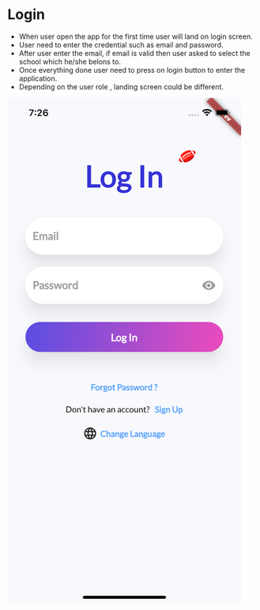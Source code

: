 # Login
- When user open the app for the first time user will land on login screen.
- User need to enter the credential such as email and password.
- After user enter the email, if email is valid then user asked to select the school which he/she belons to.
- Once everything done user need to press on login button to enter the application.
- Depending on the user role , landing screen could be different.


![](assets/login.png)